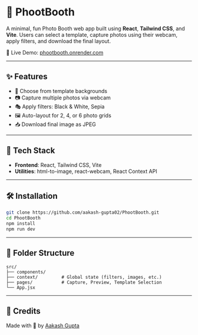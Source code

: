 # 📸 PhootBooth

A minimal, fun Photo Booth web app built using **React**, **Tailwind CSS**, and **Vite**. Users can select a template, capture photos using their webcam, apply filters, and download the final layout.

🔗 Live Demo: [phootbooth.onrender.com](https://phootbooth.onrender.com)

---

## ✨ Features

- 🎨 Choose from template backgrounds
- 📷 Capture multiple photos via webcam
- 🎭 Apply filters: Black & White, Sepia
- 🖼️ Auto-layout for 2, 4, or 6 photo grids
- 📥 Download final image as JPEG

---

## 🚀 Tech Stack

- **Frontend**: React, Tailwind CSS, Vite
- **Utilities**: html-to-image, react-webcam, React Context API

---

## 🛠️ Installation

```bash
git clone https://github.com/aakash-gupta02/PhootBooth.git
cd PhootBooth
npm install
npm run dev
````

---

## 📂 Folder Structure

```
src/
├── components/
├── context/         # Global state (filters, images, etc.)
├── pages/           # Capture, Preview, Template Selection
└── App.jsx
```

---
## 🧠 Credits

Made with 💙 by [Aakash Gupta](https://github.com/aakash-gupta02)

